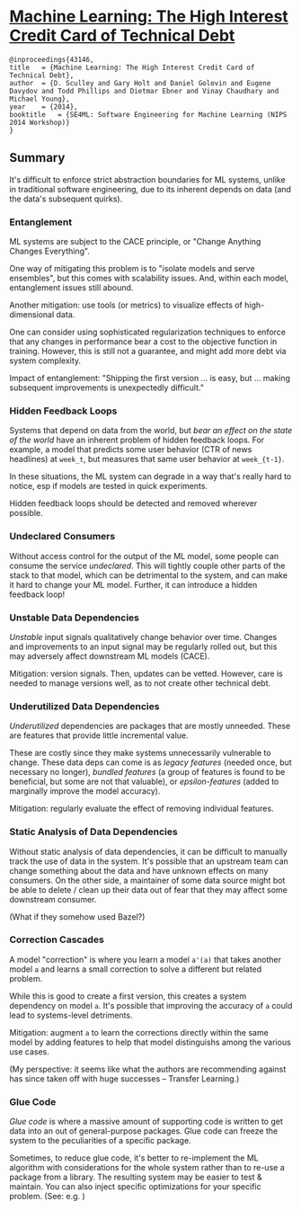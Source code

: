 # [Machine Learning: The High Interest Credit Card of Technical Debt](https://research.google/pubs/pub43146/)
```
@inproceedings{43146,
title	= {Machine Learning: The High Interest Credit Card of Technical Debt},
author	= {D. Sculley and Gary Holt and Daniel Golovin and Eugene Davydov and Todd Phillips and Dietmar Ebner and Vinay Chaudhary and Michael Young},
year	= {2014},
booktitle	= {SE4ML: Software Engineering for Machine Learning (NIPS 2014 Workshop)}
}
```

## Summary

It's difficult to enforce strict abstraction boundaries for ML systems, 
unlike in traditional software engineering, due to its inherent depends 
on data (and the data's subsequent quirks).

### Entanglement
ML systems are subject to the CACE principle, or "Change Anything 
Changes Everything".

One way of mitigating this problem is to "isolate models and serve 
ensembles", but this comes with scalability issues. And, within each 
model, entanglement issues still abound. 

Another mitigation: use tools (or metrics) to visualize effects of 
high-dimensional data. 

One can consider using sophisticated regularization techniques to 
enforce that any changes in performance bear a cost to the objective
function in training. However, this is still not a guarantee, and might
add more debt via system complexity. 

Impact of entanglement: "Shipping the first version ... is easy, but
... making subsequent improvements is unexpectedly difficult."

### Hidden Feedback Loops
Systems that depend on data from the world, but _bear an effect on the
state of the world_ have an inherent problem of hidden feedback loops.
For example, a model that predicts some user behavior (CTR of news 
headlines) at `week_t`, but measures that same user behavior at 
`week_{t-1}`. 

In these situations, the ML system can degrade in a way that's 
really hard to notice, esp if models are tested in quick experiments.

Hidden feedback loops should be detected and removed wherever possible. 

### Undeclared Consumers

Without access control for the output of the ML model, some people can
consume the service _undeclared_. This will tightly couple other parts
of the stack to that model, which can be detrimental to the system, and
can make it hard to change your ML model. Further, it can introduce a 
hidden feedback loop!

### Unstable Data Dependencies

_Unstable_ input signals qualitatively change behavior over time.
Changes and improvements to an input signal may be regularly rolled out, 
but this may adversely affect downstream ML models (CACE). 

Mitigation: version signals. Then, updates can be vetted. However, 
care is needed to manage versions well, as to not create other 
technical debt.

### Underutilized Data Dependencies

_Underutilized_ dependencies are packages that are mostly unneeded.
These are features that provide little incremental value.

These are costly since they make systems unnecessarily vulnerable to 
change. These data deps can come is as *legacy features* (needed once, 
but necessary no longer), *bundled features* (a group of features
is found to be beneficial, but some are not that valuable), or
*epsilon-features* (added to marginally improve the model accuracy).

Mitigation: regularly evaluate the effect of removing individual 
features.

### Static Analysis of Data Dependencies

Without static analysis of data dependencies, it can be difficult
to manually track the use of data in the system. It's possible that
an upstream team can change something about the data and have unknown
effects on many consumers. On the other side, a maintainer of some
data source might bot be able to delete / clean up their data out of
fear that they may affect some downstream consumer. 

(What if they somehow used Bazel?)

### Correction Cascades

A model "correction" is where you learn a model `a'(a)` that takes 
another model `a` and learns a small correction to solve a different
but related problem. 

While this is good to create a first version, this creates a system
dependency on model `a`. It's possible that improving the accuracy of
`a` could lead to systems-level detriments. 

Mitigation: augment `a` to learn the corrections directly within the 
same model by adding features to help that model distinguishs
among the various use cases. 

(My perspective: it seems like what the authors are recommending 
against has since taken off with huge successes – Transfer Learning.)

### Glue Code

_Glue code_ is where a massive amount of supporting code is written to 
get data into an out of general-purpose packages. 
Glue code can freeze the system to the peculiarities of a specific
package. 

Sometimes, to reduce glue code, it's better to re-implement the ML 
algorithm with considerations for the whole system rather than to 
re-use a package from a library. The resulting system may be
easier to test & maintain. You can also inject specific optimizations 
for your specific problem. (See: e.g. )



